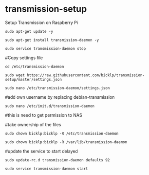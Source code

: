 # transmission-setup
Setup Transmission on Raspberry Pi

```
sudo apt-get update -y
```
```
sudo apt-get install transmission-daemon -y
```
```
sudo service transmission-daemon stop
```

#Copy settings file
```
cd /etc/transmission-daemon
```
```
sudo wget https://raw.githubusercontent.com/bicklp/transmission-setup/master/settings.json
```
```
sudo nano /etc/transmission-daemon/settings.json
```
#add own username by replacing debian-transmission
```
sudo nano /etc/init.d/transmission-daemon
```
#this is need to get permission to NAS

#take ownership of the files
```
sudo chown bicklp:bicklp -R /etc/transmission-daemon
```
```
sudo chown bicklp:bicklp -R /var/lib/transmission-daemon
```
#update the service to start delayed
```
sudo update-rc.d transmission-daemon defaults 92
```
```
sudo service transmission-daemon start
```
